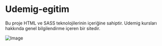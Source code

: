 # Udemig-egitim
Bu proje HTML ve SASS teknolojilerinin içeriğine sahiptir. Udemig kursları hakkında genel bilgilendirme içeren bir sitedir.

![Image](https://github.com/user-attachments/assets/556ba0c6-e16c-41f2-81b9-7898942ce2a6)
